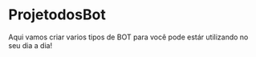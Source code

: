 # ProjetodosBot
 Aqui vamos criar varios tipos de BOT para você pode estár utilizando no seu dia a dia!
